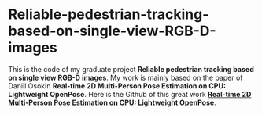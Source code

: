 # Reliable-pedestrian-tracking-based-on-single-view-RGB-D-images
This is the code of my graduate project **Reliable pedestrian tracking based on single view RGB-D images**. My work is mainly based on the paper of Daniil Osokin **Real-time 2D Multi-Person Pose Estimation on CPU: Lightweight OpenPose**. Here is the Github of this great work [**Real-time 2D Multi-Person Pose Estimation on CPU: Lightweight OpenPose**](https://github.com/Calvin-Pang/lightweight-human-pose-estimation.pytorch).
